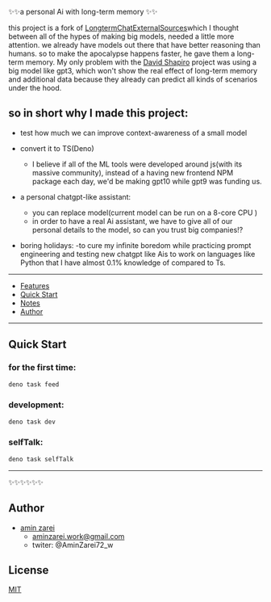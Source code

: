 
✨✨a personal Ai with long-term memory ✨✨

this project is a fork of [LongtermChatExternalSources](#@https://github.com/daveshap/LongtermChatExternalSources.git)which I thought between all of the hypes of making big models, needed a little more attention. we already have models out there that have better reasoning than humans. so to make the apocalypse happens faster, he gave them a long-term memory.
My only problem with the [David Shapiro](#@https://github.com/daveshap) project was using a big model like gpt3, which won't show the real effect of long-term memory and additional data because they already can predict all kinds of scenarios under the hood.


## so in short why I made this project: 

- test how much we can improve context-awareness of a small model

- convert it to TS(Deno)
    - I believe if all of the ML tools were developed around js(with its massive community), instead of a having new frontend NPM package each day, we'd be making gpt10 while gpt9 was funding us.

- a personal chatgpt-like assistant:
    - you can replace model(current model can be run on a 8-core CPU )
    - in order to have a real Ai assistant, we have to give all of our personal details to the model, so can you trust big companies!?

- boring holidays:
    -to cure my infinite boredom while practicing prompt engineering and testing new chatgpt like Ais to work on languages like Python that I have almost 0.1% knowledge of compared to Ts.
    

----------------

<!-- START doctoc generated TOC please keep comment here to allow auto update -->
<!-- DON'T EDIT THIS SECTION, INSTEAD RE-RUN doctoc TO UPDATE -->
- [Features](#features)
- [Quick Start](#quick-start)
- [Notes](#notes)
- [Author](#author)
<!-- END doctoc generated TOC please keep comment here to allow auto update -->

 
 
----------------
## Quick Start

### for the first time:
```bash
deno task feed 
```

### development:
```bash
deno task dev
```

### selfTalk:
```bash
deno task selfTalk
```

----------------
 ✨✨✨✨✨✨

## Author

- [amin zarei](https://github.com/aminZarei72)
    - aminzarei.work@gmail.com
    - twiter: @AminZarei72_w

## License
[MIT](https://github.com/aminZarei72/chatbotAiWithLongtermMemory/LICENSE)

<!-- ALL-CONTRIBUTORS-LIST:START - Do not remove or modify this section -->
<!-- prettier-ignore-start -->
<!-- markdownlint-disable -->

<!-- markdownlint-enable -->
<!-- prettier-ignore-end -->
<!-- ALL-CONTRIBUTORS-LIST:END -->
 
